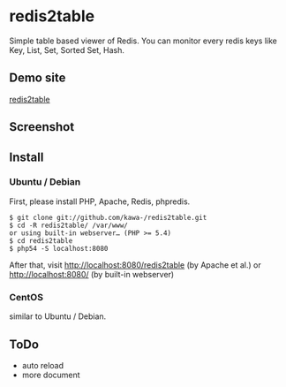 # redis2table

Simple table based viewer of Redis. You can monitor every redis keys like Key, List, Set, Sorted Set, Hash.

## Demo site

[redis2table](http://mitsuakikawamorita.com/software/redis2table/)

## Screenshot

## Install

### Ubuntu / Debian

First, please install PHP, Apache, Redis, phpredis.

```
$ git clone git://github.com/kawa-/redis2table.git
$ cd -R redis2table/ /var/www/
or using built-in webserver… (PHP >= 5.4)
$ cd redis2table
$ php54 -S localhost:8080
```

After that, visit [http://localhost:8080/redis2table](http://localhost:80/redis2table) (by Apache et al.) or [http://localhost:8080/](http://localhost:8080/) (by built-in webserver)

### CentOS

similar to Ubuntu / Debian.

## ToDo

- auto reload
- more document
